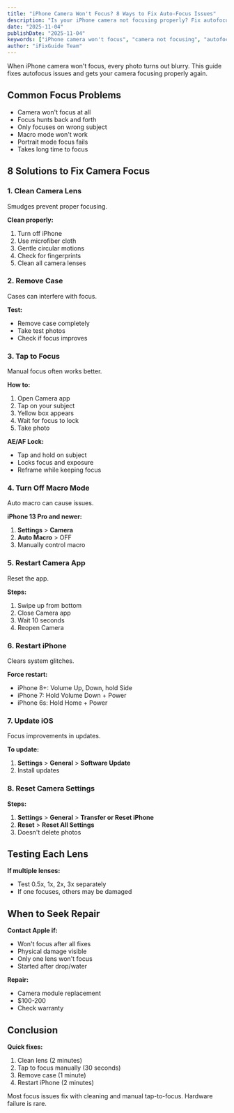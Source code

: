 ```yaml
---
title: "iPhone Camera Won't Focus? 8 Ways to Fix Auto-Focus Issues"
description: "Is your iPhone camera not focusing properly? Fix autofocus problems and get sharp photos again with our complete troubleshooting guide."
date: "2025-11-04"
publishDate: "2025-11-04"
keywords: ["iPhone camera won't focus", "camera not focusing", "autofocus not working", "fix camera focus", "blurry camera iPhone"]
author: "iFixGuide Team"
---
```


When iPhone camera won't focus, every photo turns out blurry. This guide fixes autofocus issues and gets your camera focusing properly again.

## Common Focus Problems

- Camera won't focus at all
- Focus hunts back and forth
- Only focuses on wrong subject
- Macro mode won't work
- Portrait mode focus fails
- Takes long time to focus

## 8 Solutions to Fix Camera Focus

### 1. Clean Camera Lens

Smudges prevent proper focusing.

**Clean properly:**
1. Turn off iPhone
2. Use microfiber cloth
3. Gentle circular motions
4. Check for fingerprints
5. Clean all camera lenses

### 2. Remove Case

Cases can interfere with focus.

**Test:**
- Remove case completely
- Take test photos
- Check if focus improves

### 3. Tap to Focus

Manual focus often works better.

**How to:**
1. Open Camera app
2. Tap on your subject
3. Yellow box appears
4. Wait for focus to lock
5. Take photo

**AE/AF Lock:**
- Tap and hold on subject
- Locks focus and exposure
- Reframe while keeping focus

### 4. Turn Off Macro Mode

Auto macro can cause issues.

**iPhone 13 Pro and newer:**
1. **Settings** > **Camera**
2. **Auto Macro** > OFF
3. Manually control macro

### 5. Restart Camera App

Reset the app.

**Steps:**
1. Swipe up from bottom
2. Close Camera app
3. Wait 10 seconds
4. Reopen Camera

### 6. Restart iPhone

Clears system glitches.

**Force restart:**
- iPhone 8+: Volume Up, Down, hold Side
- iPhone 7: Hold Volume Down + Power
- iPhone 6s: Hold Home + Power

### 7. Update iOS

Focus improvements in updates.

**To update:**
1. **Settings** > **General** > **Software Update**
2. Install updates

### 8. Reset Camera Settings

**Steps:**
1. **Settings** > **General** > **Transfer or Reset iPhone**
2. **Reset** > **Reset All Settings**
3. Doesn't delete photos

## Testing Each Lens

**If multiple lenses:**
- Test 0.5x, 1x, 2x, 3x separately
- If one focuses, others may be damaged

## When to Seek Repair

**Contact Apple if:**
- Won't focus after all fixes
- Physical damage visible
- Only one lens won't focus
- Started after drop/water

**Repair:**
- Camera module replacement
- $100-200
- Check warranty

## Conclusion

**Quick fixes:**
1. Clean lens (2 minutes)
2. Tap to focus manually (30 seconds)
3. Remove case (1 minute)
4. Restart iPhone (2 minutes)

Most focus issues fix with cleaning and manual tap-to-focus. Hardware failure is rare.

